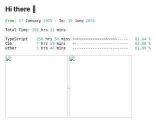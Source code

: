 ## Hi there 👋
<!--START_SECTION:waka-->

```rust
From: 17 January 2025 - To: 15 June 2025

Total Time: 301 hrs 32 mins

TypeScript    250 hrs 54 mins >>>>>>>>>>>>>>>>>>>>-----   81.64 %
CSS           7 hrs 59 mins   >------------------------   02.60 %
Other         5 hrs 48 mins   -------------------------   01.89 %
```

<!--END_SECTION:waka-->

<a href="https://github.com/anuraghazra/github-readme-stats">
  <img height=200 align="center" src="https://github-readme-stats.vercel.app/api/top-langs/?username=paulgeorge35&layout=donut&langs_count=5&theme=transparent" />
</a>
<a href="https://github.com/anuraghazra/convoychat">
  <img height=200 align="center" src="https://github-readme-stats.vercel.app/api?username=paulgeorge35&show_icons=true&show=prs_merged&theme=transparent&rank_icon=github" />
</a>
